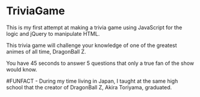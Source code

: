 # TriviaGame

This is my first attempt at making a trivia game using JavaScript for the logic and jQuery to manipulate HTML.  

This trivia game will challenge your knowledge of one of the greatest animes of all time, DragonBall Z.  

You have 45 seconds to answer 5 questions that only a true fan of the show would know.  

#FUNFACT - During my time living in Japan, I taught at the same high school that the creator of DragonBall Z, Akira Toriyama, graduated.  
